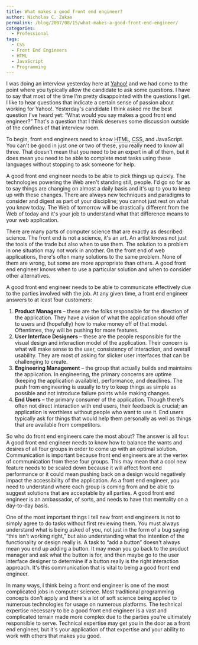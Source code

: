 ```yaml
---
title: What makes a good front end engineer?
author: Nicholas C. Zakas
permalink: /blog/2007/08/15/what-makes-a-good-front-end-engineer/
categories:
  - Professional
tags:
  - CSS
  - Front End Engineers
  - HTML
  - JavaScript
  - Programming
---
```

I was doing an interview yesterday here at <a title="Yahoo!" rel="external" href="http://www.yahoo.com">Yahoo!</a> and we had come to the point where you typically allow the candidate to ask some questions. I have to say that most of the time I'm pretty disappointed with the questions I get. I like to hear questions that indicate a certain sense of passion about working for Yahoo!. Yesterday's candidate I think asked me the best question I've heard yet: &#8220;What would you say makes a good front end engineer?&#8221; That's a question that I think deserves some discussion outside of the confines of that interview room.

To begin, front end engineers need to know <acronym title="Hyper Text Markup Language">HTML</acronym>, <acronym title="Cascading Style Sheets">CSS</acronym>, and JavaScript. You can't be good in just one or two of these, you really need to know all three. That doesn't mean that you need to be an expert in all of them, but it does mean you need to be able to complete most tasks using these languages without stopping to ask someone for help.

A good front end engineer needs to be able to pick things up quickly. The technologies powering the Web aren't standing still, people. I'd go so far as to say things are changing on almost a daily basis and it's up to you to keep up with these changes. There are always new techniques and paradigms to consider and digest as part of your discipline; you cannot just rest on what you know today. The Web of tomorrow will be drastically different from the Web of today and it's your job to understand what that difference means to your web application.

There are many parts of computer science that are exactly as described: science. The front end is not a science, it's an art. An artist knows not just the tools of the trade but also when to use them. The solution to a problem in one situation may not work in another. On the front end of web applications, there's often many solutions to the same problem. None of them are wrong, but some are more appropriate than others. A good front end engineer knows when to use a particular solution and when to consider other alternatives.

A good front end engineer needs to be able to communicate effectively due to the parties involved with the job. At any given time, a front end engineer answers to at least four customers:

  1. **Product Managers** &#8211; these are the folks responsible for the direction of the application. They have a vision of what the application should offer to users and (hopefully) how to make money off of that model. Oftentimes, they will be pushing for more features.
  2. **User Interface Designers** &#8211; these are the people responsible for the visual design and interaction model of the application. Their concern is what will make sense to the user, consistency of interaction, and overall usability. They are most of asking for slicker user interfaces that can be challenging to create.
  3. **Engineering Management** &#8211; the group that actually builds and maintains the application. In engineering, the primary concerns are uptime (keeping the application available), performance, and deadlines. The push from engineering is usually to try to keep things as simple as possible and not introduce failure points while making changes.
  4. **End Users** &#8211; the primary consumer of the application. Though there's often not direct interaction with end users, their feedback is crucial; an application is worthless without people who want to use it. End users typically ask for things that would help them personally as well as things that are available from competitors.

So who do front end engineers care the most about? The answer is all four. A good front end engineer needs to know how to balance the wants and desires of all four groups in order to come up with an optimal solution. Communication is important because front end engineers are at the vertex of communication from these four groups. This may mean that a cool new feature needs to be scaled down because it will affect front end performance or it could mean pushing back on a design would negatively impact the accessibility of the application. As a front end engineer, you need to understand where each group is coming from and be able to suggest solutions that are acceptable by all parties. A good front end engineer is an ambassador, of sorts, and needs to have that mentality on a day-to-day basis.

One of the most important things I tell new front end engineers is not to simply agree to do tasks without first reviewing them. You must always understand what is being asked of you, not just in the form of a bug saying &#8220;this isn't working right,&#8221; but also understanding what the intention of the functionality or design really is. A task to &#8220;add a button&#8221; doesn't always mean you end up adding a button. It may mean you go back to the product manager and ask what the button is for, and then maybe go to the user interface designer to determine if a button really is the right interaction approach. It's this communication that is vital to being a good front end engineer.

In many ways, I think being a front end engineer is one of the most complicated jobs in computer science. Most traditional programming concepts don't apply and there's a lot of soft science being applied to numerous technologies for usage on numerous platforms. The technical expertise necessary to be a good front end engineer is a vast and complicated terrain made more complex due to the parties you're ultimately responsible to serve. Technical expertise may get you in the door as a front end engineer, but it's your application of that expertise and your ability to work with others that makes you good.
